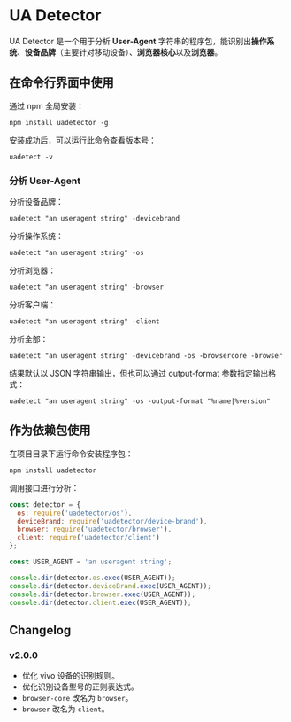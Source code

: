 # UA Detector

UA Detector 是一个用于分析 **User-Agent** 字符串的程序包，能识别出**操作系统**、**设备品牌**（主要针对移动设备）、**浏览器核心**以及**浏览器**。


## 在命令行界面中使用

通过 npm 全局安装：

```
npm install uadetector -g
```

安装成功后，可以运行此命令查看版本号：

```
uadetect -v
```

### 分析 User-Agent

分析设备品牌：
```
uadetect "an useragent string" -devicebrand
```
分析操作系统：
```
uadetect "an useragent string" -os
```
分析浏览器：
```
uadetect "an useragent string" -browser
```
分析客户端：
```
uadetect "an useragent string" -client
```
分析全部：
```
uadetect "an useragent string" -devicebrand -os -browsercore -browser
```

结果默认以 JSON 字符串输出，但也可以通过 output-format 参数指定输出格式：

```
uadetect "an useragent string" -os -output-format "%name|%version"
```


## 作为依赖包使用

在项目目录下运行命令安装程序包：

```
npm install uadetector
```

调用接口进行分析：

``` javascript
const detector = {
  os: require('uadetector/os'),
  deviceBrand: require('uadetector/device-brand'),
  browser: require('uadetector/browser'),
  client: require('uadetector/client')
};

const USER_AGENT = 'an useragent string';

console.dir(detector.os.exec(USER_AGENT));
console.dir(detector.deviceBrand.exec(USER_AGENT));
console.dir(detector.browser.exec(USER_AGENT));
console.dir(detector.client.exec(USER_AGENT));
```

## Changelog

### v2.0.0

- 优化 vivo 设备的识别规则。
- 优化识别设备型号的正则表达式。
- `browser-core` 改名为 `browser`。
- `browser` 改名为 `client`。
